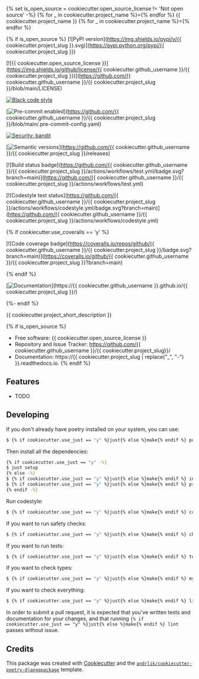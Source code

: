 {% set is_open_source = cookiecutter.open_source_license != 'Not open source' -%}
{% for _ in cookiecutter.project_name %}={% endfor %}
{{ cookiecutter.project_name }}
{% for _ in cookiecutter.project_name %}={% endfor %}

{% if is_open_source %}
[![PyPI version](https://img.shields.io/pypi/v/{{ cookiecutter.project_slug }}.svg)](https://pypi.python.org/pypi/{{ cookiecutter.project_slug }})

[![{{ cookiecutter.open_source_license }}](https://img.shields.io/github/license/{{ cookiecutter.github_username }}/{{ cookiecutter.project_slug }})](https://github.com/{{ cookiecutter.github_username }}/{{ cookiecutter.project_slug }}/blob/main/LICENSE)

[![Black code style](https://img.shields.io/badge/code%20style-black-000000.svg)](https://github.com/ambv/black)

[![Pre-commit enabled](https://img.shields.io/badge/pre--commit-enabled-brightgreen?logo=pre-commit&logoColor=white)](https://github.com/{{ cookiecutter.github_username }}/{{ cookiecutter.project_slug }}/blob/main/.pre-commit-config.yaml)

[![Security: bandit](https://img.shields.io/badge/security-bandit-green.svg)](https://github.com/PyCQA/bandit)

[![Semantic versions](https://img.shields.io/badge/%20%20%F0%9F%93%A6%F0%9F%9A%80-semantic--versions-e10079.svg)](https://github.com/{{ cookiecutter.github_username }}/{{ cookiecutter.project_slug }}/releases)

[![Build status badge](https://github.com/{{ cookiecutter.github_username }}/{{ cookiecutter.project_slug }}/actions/workflows/test.yml/badge.svg?branch=main)](https://github.com/{{ cookiecutter.github_username }}/{{ cookiecutter.project_slug }}/actions/workflows/test.yml)

[![Codestyle test status](https://github.com/{{ cookiecutter.github_username }}/{{ cookiecutter.project_slug }}/actions/workflows/codestyle.yml/badge.svg?branch=main)](https://github.com/{{ cookiecutter.github_username }}/{{ cookiecutter.project_slug }}/actions/workflows/codestyle.yml)

 {% if cookiecutter.use_coveralls == 'y' %}

[![Code coverage badge](https://coveralls.io/repos/github/{{ cookiecutter.github_username }}/{{ cookiecutter.project_slug }}/badge.svg?branch=main)](https://coveralls.io/github/{{ cookiecutter.github_username }}/{{ cookiecutter.project_slug }}?branch=main)

 {% endif %}


[![Documentation](https://img.shields.io/badge/docs-mkdocs-blue)](https://{{ cookiecutter.github_username }}.github.io/{{ cookiecutter.project_slug }}/)

{%- endif %}

{{ cookiecutter.project_short_description }}

{% if is_open_source %}
* Free software: {{ cookiecutter.open_source_license }}
* Repository and Issue Tracker: https://github.com/{{ cookiecutter.github_username }}/{{ cookiecutter.project_slug}}/
* Documentation: https://{{ cookiecutter.project_slug | replace("_", "-") }}.readthedocs.io.
{% endif %}

## Features

- TODO

## Developing

If you don't already have poetry installed on your system, you can use:

```bash
$ {% if cookiecutter.use_just == "y" %}just{% else %}make{% endif %} poetry-download
```

Then install all the dependencies:

```bash
{% if cookiecutter.use_just == "y" -%}
$ just setup
{% else -%}
$ {% if cookiecutter.use_just == "y" %}just{% else %}make{% endif %} install
$ {% if cookiecutter.use_just == "y" %}just{% else %}make{% endif %} pre-commit-install
{% endif -%}
```

Run codestyle:

```bash
$ {% if cookiecutter.use_just == "y" %}just{% else %}make{% endif %} codestyle
```

If you want to run safety checks:

```bash
$ {% if cookiecutter.use_just == "y" %}just{% else %}make{% endif %} check-safety
```

If you want to run tests:

```bash
$ {% if cookiecutter.use_just == "y" %}just{% else %}make{% endif %} test
```

If you want to check types:

```bash
$ {% if cookiecutter.use_just == "y" %}just{% else %}make{% endif %} mypy
```

If you want to check everything:

```bash
$ {% if cookiecutter.use_just == "y" %}just{% else %}make{% endif %} lint
```

In order to submit a pull request, it is expected that you've written tests and documentation for your changes,
and that running `{% if cookiecutter.use_just == "y" %}just{% else %}make{% endif %} lint` passes without issue.

## Credits

This package was created with [Cookiecutter][cc] and the [`andrlik/cookiecutter-poetry-djangopackage`][acpd] template.

[cc]: https://github.com/audreyr/cookiecutter
[acpd]: https://github.com/andrlik/cookiecutter-poetry-djangopackage
